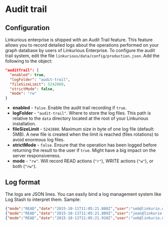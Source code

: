 # Audit trail

## Configuration

Linkurious enterprise is shipped with an Audit Trail feature. This feature allows you to record detailed logs about the operations performed on your graph database by users of Linkurious Enterprise.
To configure the audit trail system, edit the file `linkurious/data/config/production.json`. Add the following to the object:

```json
"auditTrail": {
  "enabled": true,
  "logFolder": "audit-trail",
  "fileSizeLimit": 5242880,
  "strictMode": false,
  "mode": "rw"
}
```

* **enabled** - `false`. Enable the audit trail recording if `true`.
* **logFolder** - `"audit-trail"`. Where to store the log files. This path is relative to the `data` directory located at the root of your Linkurious installation.
* **fileSizeLimit** - `5242880`. Maximum size in byte of one log file (default: 5MB). A new file is created when the limit is reached (files rotations) to avoid enormous log files.
* **strictMode** - `false`. Ensure that the operation has been logged before returning the result to the user if `true`. Might have a big impact on the server responsiveness.
* **mode** - `"rw"`. Will record READ actions (`"r"`), WRITE actions (`"w"`), or both (`"rw"`).


## Log format
The logs are JSON lines. You can easily bind a log management system like Log Stash to interpret them. Sample:

```json
{"mode":"READ","date":"2015-10-11T11:05:21.888Z","user":"seb@linkurio.us","sourceKey":"2c08a4d9","action":"getEdge","params":{"edgeId":23}}
{"mode":"READ","date":"2015-10-11T11:05:21.889Z","user":"jean@linkurio.us","sourceKey":"2c08a4d9","action":"getNode","params":{"id":157}}
{"mode":"READ","date":"2015-10-11T11:05:21.910Z","user":"seb@linkurio.us","sourceKey":"2c08a4d9","action":"getNode","params":{"id":832}}
```